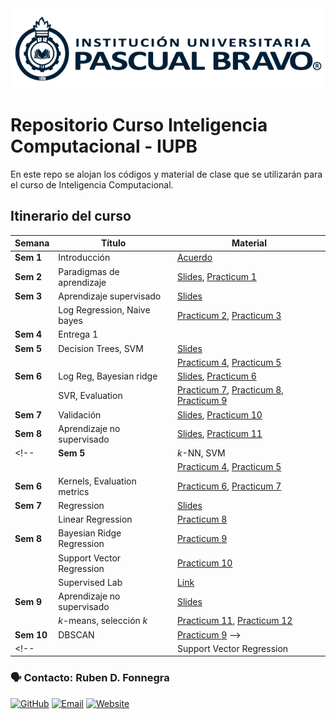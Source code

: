 
<center> <img src="Images/iupb_logo.png" width="500px"/> </center>


# Repositorio Curso Inteligencia Computacional - IUPB

En este repo se alojan los códigos y material de clase que se utilizarán para el curso de Inteligencia Computacional. 


## Itinerario del curso

| Semana | Título | Material |
|---|---|---|
| **Sem 1**  | Introducción | [Acuerdo](https://docs.google.com/spreadsheets/d/1UTLIdm1r4sKRy5x8larDZFBJaP_4qfNM/edit?usp=sharing&ouid=107921194674515097266&rtpof=true&sd=true)
| **Sem 2**  | Paradigmas de aprendizaje | [Slides](https://docs.google.com/presentation/d/1B4wBGexKpvu-p86_NcTSuF2H3iwDRd9sfpbdgkO8Ge8/edit?usp=sharing), [Practicum 1](https://github.com/rubenfonnegra/inteligencia_computacional/blob/master/Sem_2/Practicum_1.ipynb) 
| **Sem 3**  | Aprendizaje supervisado | [Slides](https://docs.google.com/presentation/d/1LXk-NZukENNsZK6zCxl61igACg7jgTttROvBJpxvzB0/edit?usp=sharing)
|            | Log Regression, Naive bayes | [Practicum 2](https://github.com/rubenfonnegra/inteligencia_computacional/blob/master/Sem_3/Logistic_Regression.ipynb), [Practicum 3](https://github.com/rubenfonnegra/inteligencia_computacional/blob/master/Sem_3/Naive_Bayes.ipynb)
| **Sem 4**  | Entrega 1
| **Sem 5**  | Decision Trees, SVM | [Slides](https://docs.google.com/presentation/d/1js6aJmwcObUDtUfXVSQULHk4iOpbR5nSmdBIJMI2D6w/edit?usp=sharing) 
|            | | [Practicum 4](https://github.com/rubenfonnegra/inteligencia_computacional/blob/master/Sem_5/SVM.ipynb), [Practicum 5](https://github.com/rubenfonnegra/inteligencia_computacional/blob/master/Sem_5/Desicion_tree.ipynb) 
| **Sem 6**  | Log Reg, Bayesian ridge | [Slides](https://docs.google.com/presentation/d/1hwhH1EByFCFW-1yyAVRlO-uXt5ktAw-acEpz5K169R8/edit?usp=sharing), [Practicum 6](https://github.com/rubenfonnegra/inteligencia_computacional/blob/master/Sem_6/XGBoost.ipynb)
|            | SVR, Evaluation | [Practicum 7](https://github.com/rubenfonnegra/inteligencia_computacional/blob/master/Sem_6/Linear_Reg.ipynb), [Practicum 8](https://github.com/rubenfonnegra/inteligencia_computacional/blob/master/Sem_6/Bayesian_Ridge.ipynb),  [Practicum 9](https://github.com/rubenfonnegra/inteligencia_computacional/blob/master/Sem_6/SVR.ipynb)
| **Sem 7**  | Validación | [Slides](https://docs.google.com/presentation/d/1jkVlrZ0EUNF3AkmeLH8uV7Sn0ApKa5T2Nkn85MVqXyw/edit?usp=sharing), [Practicum 10](https://github.com/rubenfonnegra/inteligencia_computacional/blob/master/Sem_7/Sup_Validation_Metrics.ipynb)
| **Sem 8**  | Aprendizaje no supervisado | [Slides](https://docs.google.com/presentation/d/1g5_LB-SSEy4jqcGG3-uOE4f-SzI-9X5b7frZT0V8slw/edit?usp=sharing), [Practicum 11](https://github.com/rubenfonnegra/inteligencia_computacional/blob/master/Sem_8/Unsupervised_Lab.ipynb)
<!--| **Sem 5**  | $k$-NN, SVM | [Slides](https://docs.google.com/presentation/d/1js6aJmwcObUDtUfXVSQULHk4iOpbR5nSmdBIJMI2D6w/edit?usp=sharing) 
|            | | [Practicum 4](https://github.com/rubenfonnegra/inteligencia_computacional/blob/master/Sem_5/kNN.ipynb), [Practicum 5](https://github.com/rubenfonnegra/inteligencia_computacional/blob/master/Sem_5/SVM.ipynb)
| **Sem 6** | Kernels, Evaluation metrics | [Practicum 6](https://github.com/rubenfonnegra/inteligencia_computacional/blob/master/Sem_6/kernels_svm.ipynb), [Practicum 7](https://github.com/rubenfonnegra/inteligencia_computacional/blob/master/Sem_6/Classification_Metrics.ipynb)
| **Sem 7**  | Regression | [Slides](https://docs.google.com/presentation/d/1-gcPCbCaaiiEAzQB3rnUBEFy8SOCjIJmZu8gb50-pQQ/edit?usp=sharing)
|   | Linear Regression | [Practicum 8](https://github.com/rubenfonnegra/inteligencia_computacional/blob/master/Sem_7/Linear_Reg.ipynb)
| **Sem 8** | Bayesian Ridge Regression | [Practicum 9](https://github.com/rubenfonnegra/inteligencia_computacional/blob/master/Sem_8/Bayesian_Ridge.ipynb)
|           | Support Vector Regression | [Practicum 10](https://github.com/rubenfonnegra/inteligencia_computacional/blob/master/Sem_8/SVR.ipynb)
|           | Supervised Lab | [Link](https://github.com/rubenfonnegra/inteligencia_computacional/blob/master/Sem_9/Supervised_Lab.ipynb)
| **Sem 9** | Aprendizaje no supervisado | [Slides](https://docs.google.com/presentation/d/1hk5-9YLjPpvCBCq6pZxF_AvUgZwKH8TPDABAVZn8zxM/edit?usp=sharing)
|           | $k$-means, selección $k$ | [Practicum 11](https://github.com/rubenfonnegra/inteligencia_computacional/blob/master/Sem_9/k-means.ipynb), [Practicum 12](https://github.com/rubenfonnegra/inteligencia_computacional/blob/master/Sem_9/cluster_analysis.ipynb)
| **Sem 10** | DBSCAN | [Practicum 9](https://github.com/rubenfonnegra/inteligencia_computacional/blob/master/Sem_10/DBSCAN.ipynb) -->
<!-- |           | Support Vector Regression | [Practicum 10](https://github.com/rubenfonnegra/inteligencia_computacional/blob/master/Sem_8/SVR.ipynb) -->


<!-- | **Sem 6** | Clustering Jerárquico | [Link](https://docs.google.com/presentation/d/1XphOGfcw0bueFupyQtosTo5LL90sZ0dkJA32r4JiIYg/edit?usp=sharing), [Practicum 4](https://github.com/rubenfonnegra/analitica_datos/blob/master/Sem_6/Practicum_4.ipynb)
| **Sem 7**  | Paradigma Supervisado | [Link](https://docs.google.com/presentation/d/1I4cHCa8T4lMJbxHHbIRzySzkS2A_rfDb8gpnQ2oMoZE), [Practicum 5](https://github.com/rubenfonnegra/analitica_datos/blob/master/Sem_7/Practicum_5.ipynb)
| **Sem 8**  | Clasificación y regresión | [Practicum 6](https://github.com/rubenfonnegra/analitica_datos/blob/master/Sem_8/Practicum_6.ipynb)
| **Sem 9**  | Aplicaciones | [Practicum 7](https://github.com/rubenfonnegra/analitica_datos/blob/master/Sem_9/Practicum_7.ipynb)
| **Sem 10** | Aplicaciones | 
| **Sem 11** | Aplicaciones | 
|        | Neural Nets |  -->



### 🗣️ Contacto: Ruben D. Fonnegra

  [![GitHub](https://img.shields.io/badge/github-%23121011.svg?style=for-the-badge&logo=github&logoColor=white)](https://github.com/rubenfonnegra) 
  [![Email](https://img.shields.io/badge/Email-c14438?style=for-the-badge&logo=gmail&logoColor=white)](mailto:ruben.fonnegra@pascuabravo.edu.co "Connect via Email")
  [![Website](https://img.shields.io/badge/website-%230070D1.svg?style=for-the-badge&logo=About.me&logoColor=white)](https://rubenfonnegra.github.io/)
